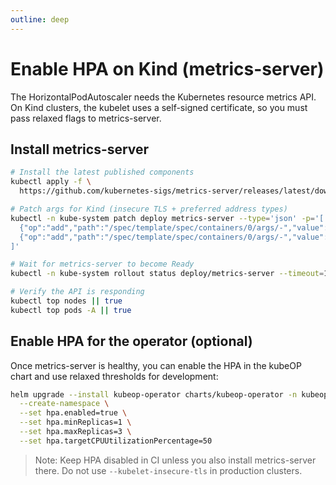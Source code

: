 ```yaml
---
outline: deep
---
```


# Enable HPA on Kind (metrics-server)

The HorizontalPodAutoscaler needs the Kubernetes resource metrics API. On Kind
clusters, the kubelet uses a self-signed certificate, so you must pass relaxed
flags to metrics-server.

## Install metrics-server

```bash
# Install the latest published components
kubectl apply -f \
  https://github.com/kubernetes-sigs/metrics-server/releases/latest/download/components.yaml

# Patch args for Kind (insecure TLS + preferred address types)
kubectl -n kube-system patch deploy metrics-server --type='json' -p='[
  {"op":"add","path":"/spec/template/spec/containers/0/args/-","value":"--kubelet-insecure-tls"},
  {"op":"add","path":"/spec/template/spec/containers/0/args/-","value":"--kubelet-preferred-address-types=InternalIP,Hostname,InternalDNS,ExternalDNS,ExternalIP"}
]'

# Wait for metrics-server to become Ready
kubectl -n kube-system rollout status deploy/metrics-server --timeout=120s

# Verify the API is responding
kubectl top nodes || true
kubectl top pods -A || true
```

## Enable HPA for the operator (optional)

Once metrics-server is healthy, you can enable the HPA in the kubeOP chart and
use relaxed thresholds for development:

```bash
helm upgrade --install kubeop-operator charts/kubeop-operator -n kubeop-system \
  --create-namespace \
  --set hpa.enabled=true \
  --set hpa.minReplicas=1 \
  --set hpa.maxReplicas=3 \
  --set hpa.targetCPUUtilizationPercentage=50
```

> Note: Keep HPA disabled in CI unless you also install metrics-server there.
> Do not use `--kubelet-insecure-tls` in production clusters.


